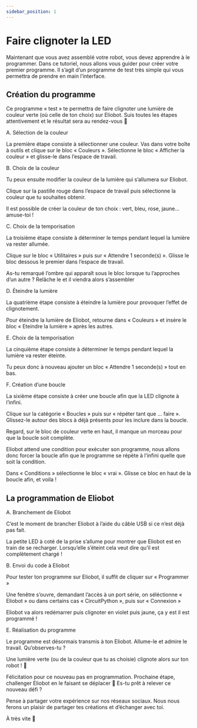 ```yaml
---
sidebar_position: 1
---
```


# Faire clignoter la LED

Maintenant que vous avez assemblé votre robot, vous devez apprendre à le programmer. Dans ce tutoriel, nous allons vous guider pour créer votre premier programme. Il s’agit d’un programme de test très simple qui vous permettra de prendre en main l’interface.

## Création du programme

Ce programme « test » te permettra de faire clignoter une lumière de couleur verte (où celle de ton choix) sur Eliobot. Suis toutes les étapes attentivement et le résultat sera au rendez-vous 🙂

A. Sélection de la couleur

La première étape consiste à sélectionner une couleur. Vas dans votre boîte à outils et clique sur le bloc « Couleurs ». Sélectionne le bloc « Afficher la couleur » et glisse-le dans l’espace de travail.

B. Choix de la couleur

Tu peux ensuite modifier la couleur de la lumière qui s’allumera sur Eliobot.

Clique sur la pastille rouge dans l’espace de travail puis sélectionne la couleur que tu souhaites obtenir.

Il est possible de créer la couleur de ton choix : vert, bleu, rose, jaune… amuse-toi !

C. Choix de la temporisation

La troisième étape consiste à déterminer le temps pendant lequel la lumière va rester allumée.

Clique sur le bloc « Utilitaires » puis sur « Attendre 1 seconde(s) ». Glisse le bloc dessous le premier dans l’espace de travail.

As-tu remarqué l’ombre qui apparaît sous le bloc lorsque tu l’approches d’un autre ?
Relâche le et il viendra alors s’assembler

D. Éteindre la lumière

La quatrième étape consiste à éteindre la lumière pour provoquer l’effet de clignotement.

Pour éteindre la lumière de Eliobot, retourne dans « Couleurs » et insère le bloc « Eteindre la lumière » après les autres.

E. Choix de la temporisation

La cinquième étape consiste à déterminer le temps pendant lequel la lumière va rester éteinte.

Tu peux donc à nouveau ajouter un bloc « Attendre 1 seconde(s) » tout en bas.

F. Création d’une boucle

La sixième étape consiste à créer une boucle afin que la LED clignote à l’infini.

Clique sur la catégorie « Boucles » puis sur « répéter tant que … faire ». Glissez-le autour des blocs à déjà présents pour les inclure dans la boucle.

Regard, sur le bloc de couleur verte en haut, il manque un morceau pour que la boucle soit complète.

Eliobot attend une condition pour exécuter son programme, nous allons donc forcer la boucle afin que le programme se répète à l’infini quelle que soit la condition.

Dans « Conditions » sélectionne le bloc « vrai ». Glisse ce bloc en haut de la boucle afin, et voila !

## La programmation de Eliobot

A. Branchement de Eliobot

C’est le moment de brancher Eliobot à l’aide du câble USB si ce n’est déjà pas fait.

La petite LED à coté de la prise s’allume pour montrer que Eliobot est en train de se recharger.
Lorsqu’elle s’éteint cela veut dire qu’il est complètement chargé !

B. Envoi du code à Eliobot

Pour tester ton programme sur Eliobot, il suffit de cliquer sur « Programmer »

Une fenêtre s’ouvre, demandant l’accès à un port série, on séléctionne « Eliobot » ou dans certains cas « CircuitPython », puis sur « Connexion »

Eliobot va alors redémarrer puis clignoter en violet puis jaune, ça y est il est programmé !

E. Réalisation du programme

Le programme est désormais transmis à ton Eliobot. Allume-le et admire le travail. Qu’observes-tu ?

Une lumière verte (ou de la couleur que tu as choisie) clignote alors sur ton robot ! 🙂

Félicitation pour ce nouveau pas en programmation. Prochaine étape, challenger Eliobot en le faisant se déplacer 🙂 Es-tu prêt à relever ce nouveau défi ?

Pense à partager votre expérience sur nos réseaux sociaux. Nous nous ferons un plaisir de partager tes créations et d’échanger avec toi.

À très vite 🙂
